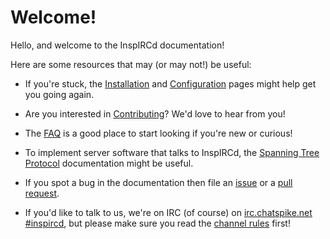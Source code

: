 Welcome!
========

Hello, and welcome to the InspIRCd documentation!

Here are some resources that may (or may not!) be useful:

* If you're stuck, the [Installation](https://github.com/inspircd/wiki/blob/master/Installation.md) and [Configuration](https://github.com/inspircd/wiki/blob/master/Configuration.md) pages might help get you going again.

* Are you interested in [Contributing](https://github.com/inspircd/wiki/blob/master/Contributing.md)? We'd love to hear from you!

* The [FAQ](https://github.com/inspircd/wiki/blob/master/FAQ.md) is a good place to start looking if you're new or curious!

* To implement server software that talks to InspIRCd, the [Spanning Tree Protocol](https://github.com/inspircd/wiki/blob/master/Modules/spanningtree/Protocol.md) documentation might be useful.

* If you spot a bug in the documentation then file an [issue](https://github.com/inspircd/wiki/issues) or a [pull request](https://github.com/inspircd/wiki/pulls).

* If you'd like to talk to us, we're on IRC (of course) on [irc.chatspike.net #inspircd](irc://irc.chatspike.net/inspircd), but please make sure you read the [channel rules](https://github.com/inspircd/wiki/blob/master/IRC-Channel-Rules.md) first!